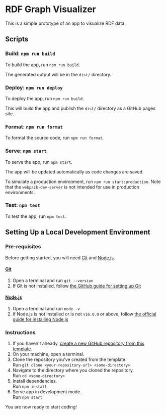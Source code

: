 # RDF Graph Visualizer

This is a simple prototype of an app to visualize RDF data.

## Scripts

### Build: `npm run build`

To build the app, run `npm run build`.

The generated output will be in the `dist/` directory.

### Deploy: `npm run deploy`

To deploy the app, run `npm run build`.

This will build the app and publish the `dist/` directory as a GitHub pages site.

### Format: `npm run format`

To format the source code, run `npm run format`.

### Serve: `npm start`

To serve the app, run `npm start`.

The app will be updated automatically as code changes are saved.

To simulate a production environment, run `npm run start:production`.
Note that the `webpack-dev-server` is not intended for use in production environments.

### Test: `npm test`

To test the app, run `npm test`.

## Setting Up a Local Development Environment

### Pre-requisites

Before getting started, you will need [Git] and [Node.js].

#### [Git]

1. Open a terminal and run `git --version`
1. If Git is not installed, follow
   [the GitHub guide for setting up Git][github_docs_git]

#### [Node.js]

1. Open a terminal and run `node -v`
1. If Node.js is not installed or is not `v16.0.0` or above, follow
   [the official guide for installing Node.js][node_docs_install]

### Instructions

1. If you haven't already, [create a new GitHub repository from this template][generate].
1. On your machine, open a terminal.
1. Clone the repository you've created from the template.\
   Run `git clone <your-repository-url> <some-directory>`
1. Navigate to the directory where you cloned the repository.\
   Run `cd <some-directory>`
1. Install dependencies.\
   Run `npm install`
1. Serve app in development mode.\
   Run `npm start`

You are now ready to start coding!

[babel]: https://babeljs.io/
[generate]: https://github.com/chellimiller/prototype-rdf-graph-visualizer/generate
[git]: https://git-scm.com/
[github_docs_git]: https://docs.github.com/en/get-started/quickstart/set-up-git
[node.js]: https://nodejs.org/
[node_docs_install]: https://nodejs.dev/learn/how-to-install-nodejs
